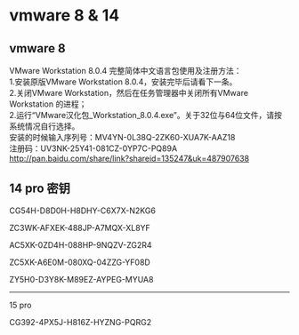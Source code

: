 # vmware 8 & 14

## vmware 8
VMware Workstation 8.0.4 完整简体中文语言包使用及注册方法：  
1.安装原版VMware Workstation 8.0.4，安装完毕后请看下一条。   
2.关闭VMware Workstation，然后在任务管理器中关闭所有VMware Workstation 的进程；  
2.运行“VMware汉化包_Workstation_8.0.4.exe”。关于32位与64位文件，请按系统情况自行选择。  
安装的时候输入序列号：MV4YN-0L38Q-2ZK60-XUA7K-AAZ18  
注册码：UV3NK-25Y41-081CZ-0YP7C-PQ89A  
http://pan.baidu.com/share/link?shareid=135247&uk=487907638  

## 14 pro 密钥

CG54H-D8D0H-H8DHY-C6X7X-N2KG6

ZC3WK-AFXEK-488JP-A7MQX-XL8YF

AC5XK-0ZD4H-088HP-9NQZV-ZG2R4

ZC5XK-A6E0M-080XQ-04ZZG-YF08D

ZY5H0-D3Y8K-M89EZ-AYPEG-MYUA8

-----------

15 pro 

CG392-4PX5J-H816Z-HYZNG-PQRG2
